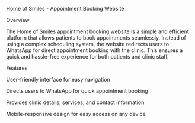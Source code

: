 Home of Smiles - Appointment Booking Website

Overview

The Home of Smiles appointment booking website is a simple and efficient platform that allows patients to book appointments seamlessly. Instead of using a complex scheduling system, the website redirects users to WhatsApp for direct appointment booking with the clinic. This ensures a quick and hassle-free experience for both patients and clinic staff.

Features

User-friendly interface for easy navigation

Directs users to WhatsApp for quick appointment booking

Provides clinic details, services, and contact information

Mobile-responsive design for easy access on any device
